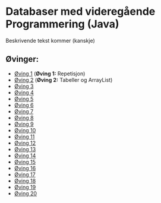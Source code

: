 # Databaser med videregående Programmering  (Java)

Beskrivende tekst kommer (kanskje)


## Øvinger:
* [Øving 1](01) (__Øving 1:__ Repetisjon)
* [Øving 2](02) (__Øving 2:__ Tabeller og ArrayList)
* [Øving 3](03)
* [Øving 4](04)
* [Øving 5](05)
* [Øving 6](06)
* [Øving 7](07)
* [Øving 8](08)
* [Øving 9](09)
* [Øving 10](10)
* [Øving 11](11)
* [Øving 12](12)
* [Øving 13](13)
* [Øving 14](14)
* [Øving 15](15)
* [Øving 16](16)
* [Øving 17](17)
* [Øving 18](18)
* [Øving 19](19)
* [Øving 20](20)
